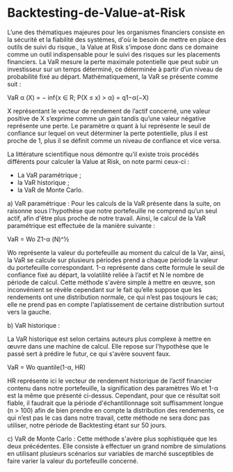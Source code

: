 # Backtesting-de-Value-at-Risk

L’une des thématiques majeures pour les organismes financiers consiste en la sécurité et la
fiabilité des systèmes, d'où le besoin de mettre en place des outils de suivi du risque., la
Value at Risk s’impose donc dans ce domaine comme un outil indispensable pour le suivi des
risques sur les placements financiers. La VaR mesure la perte maximale potentielle que peut
subir un investisseur sur un temps déterminé, ce déterminée à partir d’un niveau de
probabilité fixé au départ. Mathématiquement, la VaR se présente comme suit :

VaR α (X) = − inf{x ∈ R; P(X ≤ x) > α} = q1−α(−X)

X représentant le vecteur de rendement de l’actif concerné, une valeur positive de X
s’exprime comme un gain tandis qu’une valeur négative représente une perte. Le paramètre α
quant à lui représente le seuil de confiance sur lequel on veut déterminer la perte potentielle,
plus il est proche de 1, plus il se définit comme un niveau de confiance et vice versa.

La littérature scientifique nous démontre qu’il existe trois procédés différents pour calculer la
Value at Risk, on note parmi ceux-ci :
- La VaR paramétrique ;
- la VaR historique ;
- la VaR de Monte Carlo.

a) VaR paramétrique :
Pour les calculs de la VaR présente dans la suite, on raisonne sous l'hypothèse que notre
portefeuille ne comprend qu’un seul actif, afin d'être plus proche de notre travail.
Ainsi, le calcul de la VaR paramétrique est effectuée de la manière suivante :

VaR = Wo Z1-α (N)^½

Wo représente la valeur du portefeuille au moment du calcul de la Var, ainsi, la VaR se
calcule sur plusieurs périodes prend a chaque période la valeur du portefeuille correspondant.
1-α représente dans cette formule le seuil de confiance fixé au départ, la volatilité reliée à
l’actif et N le nombre de période de calcul. Cette méthode s'avère simple à mettre en œuvre,
son inconvénient se révèle cependant sur le fait qu’elle suppose que les rendements ont une
distribution normale, ce qui n’est pas toujours le cas; elle ne prend pas en compte
l'aplatissement de certaine distribution surtout vers la gauche.

b) VaR historique :

La VaR historique est selon certains auteurs plus complexe à mettre en œuvre dans une
machine de calcul. Elle repose sur l'hypothèse que le passé sert à prédire le futur, ce qui
s'avère souvent faux.

VaR = Wo quantile(1-α, HR)

HR représente ici le vecteur de rendement historique de l’actif financier contenu dans notre
portefeuille, la signification des paramètres Wo et 1-α est la même que présenté ci-dessus.
Cependant, pour que ce résultat soit fiable, il faudrait que la période d'échantillonnage soit
suffisamment longue (n > 100) afin de bien prendre en compte la distribution des rendements,
ce qui n’est pas le cas dans notre travail, cette méthode ne sera donc pas utiliser, notre
période de Backtesting étant sur 50 jours.

 c) VaR de Monte Carlo :
Cette méthode s'avère plus sophistiquée que les deux précédentes. Elle consiste à effectuer un
grand nombre de simulations en utilisant plusieurs scénarios sur variables de marché
susceptibles de faire varier la valeur du portefeuille concerné.
